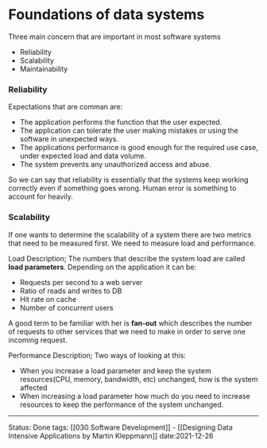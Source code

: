 # Foundations of data systems
Three main concern that are important in most software systems
- Reliability
- Scalability
- Maintainability

### Reliability
Expectations that are comman are:
- The application performs the function that the user expected.
- The application can tolerate the user making mistakes or using the software in unexpected ways.
- The applications performance is good enough for the required use case, under expected load and data volume. 
- The system prevents any unauthorized access and abuse.

So we can say that reliability is essentially that the systems keep working correctly even if something goes wrong. Human error is something to account for heavily.

### Scalability
If one wants to determine the scalability of a system there are two metrics that need to be measured first. We need to measure load and performance.

Load Description; The numbers that describe the system load are called **load parameters**. Depending on the application it can be:
- Requests per second to a web server
- Ratio of reads and writes to DB
- Hit rate on cache
- Number of concurrent users

A good term to be familiar with her is **fan-out** which describes the number of requests to other services that we need to make in order to serve one incoming request.

Performance Description; Two ways of looking at this:
- When you increase a load parameter and keep the system resources(CPU, memory, bandwidth, etc) unchanged, how is the system affected
- When increasing a load parameter how much do you need to increase resources to keep the performance of the system unchanged. 


---
Status: Done
tags: [[030 Software Development]] - [[Designing Data Intensive Applications by Martin Kleppmann]]
date:2021-12-26
